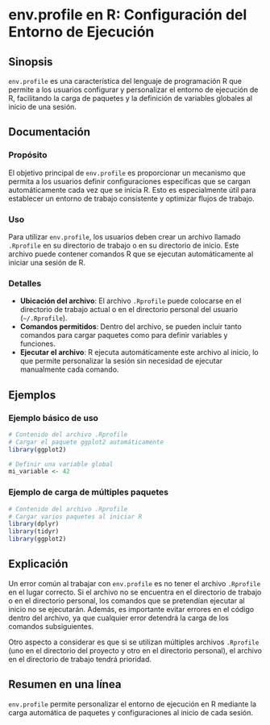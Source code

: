 <!--
Meta Description: # env.profile en R: Configuración del Entorno de Ejecución ## Sinopsis `env.profile` es una característica del lenguaje de programación R que permite ...
Meta Keywords: archivo, del, que, directorio, rprofile
-->

# env.profile en R: Configuración del Entorno de Ejecución

## Sinopsis
`env.profile` es una característica del lenguaje de programación R que permite a los usuarios configurar y personalizar el entorno de ejecución de R, facilitando la carga de paquetes y la definición de variables globales al inicio de una sesión.

## Documentación

### Propósito
El objetivo principal de `env.profile` es proporcionar un mecanismo que permita a los usuarios definir configuraciones específicas que se cargan automáticamente cada vez que se inicia R. Esto es especialmente útil para establecer un entorno de trabajo consistente y optimizar flujos de trabajo.

### Uso
Para utilizar `env.profile`, los usuarios deben crear un archivo llamado `.Rprofile` en su directorio de trabajo o en su directorio de inicio. Este archivo puede contener comandos R que se ejecutan automáticamente al iniciar una sesión de R. 

### Detalles
- **Ubicación del archivo**: El archivo `.Rprofile` puede colocarse en el directorio de trabajo actual o en el directorio personal del usuario (`~/.Rprofile`).
- **Comandos permitidos**: Dentro del archivo, se pueden incluir tanto comandos para cargar paquetes como para definir variables y funciones.
- **Ejecutar el archivo**: R ejecuta automáticamente este archivo al inicio, lo que permite personalizar la sesión sin necesidad de ejecutar manualmente cada comando.

## Ejemplos

### Ejemplo básico de uso
```R
# Contenido del archivo .Rprofile
# Cargar el paquete ggplot2 automáticamente
library(ggplot2)

# Definir una variable global
mi_variable <- 42
```

### Ejemplo de carga de múltiples paquetes
```R
# Contenido del archivo .Rprofile
# Cargar varios paquetes al iniciar R
library(dplyr)
library(tidyr)
library(ggplot2)
```

## Explicación
Un error común al trabajar con `env.profile` es no tener el archivo `.Rprofile` en el lugar correcto. Si el archivo no se encuentra en el directorio de trabajo o en el directorio personal, los comandos que se pretendían ejecutar al inicio no se ejecutarán. Además, es importante evitar errores en el código dentro del archivo, ya que cualquier error detendrá la carga de los comandos subsiguientes.

Otro aspecto a considerar es que si se utilizan múltiples archivos `.Rprofile` (uno en el directorio del proyecto y otro en el directorio personal), el archivo en el directorio de trabajo tendrá prioridad. 

## Resumen en una línea
`env.profile` permite personalizar el entorno de ejecución en R mediante la carga automática de paquetes y configuraciones al inicio de cada sesión.